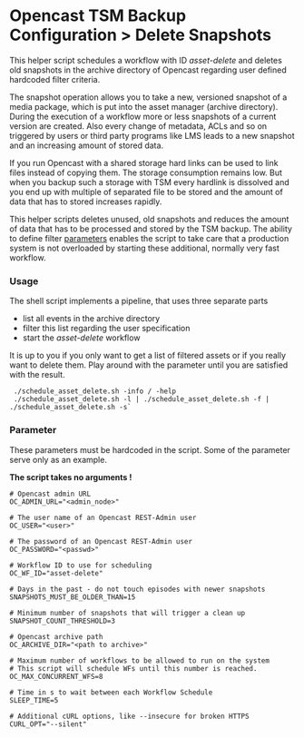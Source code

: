 # Opencast TSM Backup Configuration > Delete Snapshots

This helper script schedules a workflow with ID *asset-delete* and deletes old snapshots in the archive directory of Opencast regarding user defined hardcoded filter criteria.

The snapshot operation allows you to take a new, versioned snapshot of a media package, which is put into the asset manager (archive directory). During the execution of a workflow more or less snapshots of a current version are created. Also every change of metadata, ACLs and so on triggered by users or third party programs like LMS leads to a new snapshot and an increasing amount of stored data.

If you run Opencast with a shared storage hard links can be used to link files instead of copying them. The storage consumption remains low. But when you backup such a storage with TSM every hardlink is dissolved and you end up with multiple of separated file to be stored and the amount of data that has to stored increases rapidly.

This helper scripts deletes unused, old snapshots and reduces the amount of data that has to be processed and stored by the TSM backup. The ability to define filter [parameters](#parameter) enables the script to  take care that a production system is not overloaded by starting these additional, normally very fast workflow.

### Usage

The shell script implements a pipeline, that uses three separate parts
 -  list all events in the archive directory
 -  filter this list regarding the user specification
 -  start the *asset-delete* workflow

It is up to you if you only want to get a list of filtered assets or if you really want to delete them.
Play around with the parameter until you are satisfied with the result.

```
 ./schedule_asset_delete.sh -info / -help
 ./schedule_asset_delete.sh -l | ./schedule_asset_delete.sh -f | ./schedule_asset_delete.sh -s`
```

### Parameter

These parameters must be hardcoded in the script. Some of the parameter serve only as an example.

**The script takes no arguments !**


```
# Opencast admin URL
OC_ADMIN_URL="<admin_node>"
```
```
# The user name of an Opencast REST-Admin user
OC_USER="<user>"
```
```
# The password of an Opencast REST-Admin user
OC_PASSWORD="<passwd>"
```
```
# Workflow ID to use for scheduling
OC_WF_ID="asset-delete"
```
```
# Days in the past - do not touch episodes with newer snapshots
SNAPSHOTS_MUST_BE_OLDER_THAN=15
```
```
# Minimum number of snapshots that will trigger a clean up
SNAPSHOT_COUNT_THRESHOLD=3
```
```
# Opencast archive path
OC_ARCHIVE_DIR="<path to archive>"
```
```
# Maximum number of workflows to be allowed to run on the system
# This script will schedule WFs until this number is reached.
OC_MAX_CONCURRENT_WFS=8
```
```
# Time in s to wait between each Workflow Schedule
SLEEP_TIME=5
```
```
# Additional cURL options, like --insecure for broken HTTPS
CURL_OPT="--silent"
```
